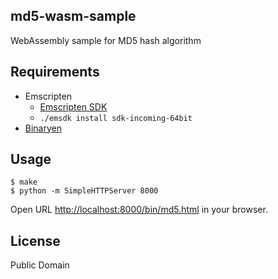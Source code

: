md5-wasm-sample
---------------

WebAssembly sample for MD5 hash algorithm

## Requirements

- Emscripten
  - [Emscripten SDK](https://kripken.github.io/emscripten-site/docs/tools_reference/emsdk.html)
  - `./emsdk install sdk-incoming-64bit`
- [Binaryen](https://github.com/WebAssembly/binaryen)

## Usage

```
$ make
$ python -m SimpleHTTPServer 8000
```

Open URL <http://localhost:8000/bin/md5.html> in your browser.

## License
Public Domain
